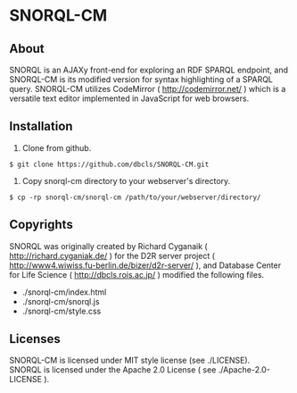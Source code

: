 SNORQL-CM
=========

About
-----

SNORQL is an AJAXy front-end for exploring an RDF SPARQL endpoint, and SNORQL-CM is its modified version for syntax highlighting of a SPARQL query.
SNORQL-CM utilizes CodeMirror ( http://codemirror.net/ ) which is a versatile text editor implemented in JavaScript for web browsers.

Installation
------------

1. Clone from github.
  ```
  $ git clone https://github.com/dbcls/SNORQL-CM.git
  ```

1. Copy snorql-cm directory to your webserver's directory.
  ```
  $ cp -rp snorql-cm/snorql-cm /path/to/your/webserver/directory/
  ```

Copyrights
----------

SNORQL was originally created by Richard Cyganaik ( http://richard.cyganiak.de/ ) for the D2R server project ( http://www4.wiwiss.fu-berlin.de/bizer/d2r-server/ ), and Database Center for Life Science ( http://dbcls.rois.ac.jp/ ) modified the following files.  

 * ./snorql-cm/index.html
 * ./snorql-cm/snorql.js
 * ./snorql-cm/style.css 

Licenses
--------

SNORQL-CM is licensed under MIT style license (see ./LICENSE).  
SNORQL is licensed under the Apache 2.0 License ( see ./Apache-2.0-LICENSE ).  
